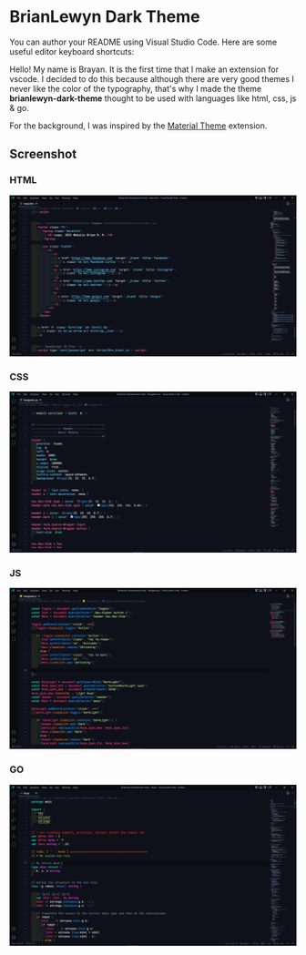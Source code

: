 # BrianLewyn Dark Theme
You can author your README using Visual Studio Code.  Here are some useful editor keyboard shortcuts:

Hello! My name is Brayan. It is the first time that I make an extension for vscode. I decided to do this because although there are very good themes I never like the color of the typography, that's why I made the theme **brianlewyn-dark-theme** thought to be used with languages like html, css, js & go.

For the background, I was inspired by the [Material Theme](https://marketplace.visualstudio.com/items?itemName=Equinusocio.vsc-material-theme) extension.

## Screenshot

### HTML
![HTML screenshot](https://raw.githubusercontent.com/brianlewyn/DarkTheme/main/images/HTML.png)

### CSS
![CSS screenshot](https://raw.githubusercontent.com/brianlewyn/DarkTheme/main/images/CSS.png)

### JS
![JS screenshot](https://raw.githubusercontent.com/brianlewyn/DarkTheme/main/images/JS.png)

### GO
![GO screenshot](https://raw.githubusercontent.com/brianlewyn/DarkTheme/main/images/GO.png)